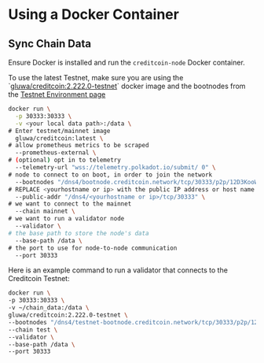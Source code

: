 # Using a Docker Container

## Sync Chain Data <a href="#sync-chain-data.1" id="sync-chain-data.1"></a>

Ensure Docker is installed  and run the `creditcoin-node` Docker container.

To use the latest Testnet, make sure you are using the \`[gluwa/creditcoin:2.222.0-testnet](https://hub.docker.com/layers/gluwa/creditcoin/2.222.0-testnet/images/sha256-3817a742a4a56235f8b951acf0e9bcd83f5a595320c34fb9dd0ee74c60b18504?context=explore)\` docker image and the bootnodes from the [Testnet Environment page](../environments/testnet.md)&#x20;

```bash
docker run \
  -p 30333:30333 \
  -v <your local data path>:/data \
# Enter testnet/mainnet image
  gluwa/creditcoin:latest \
# allow prometheus metrics to be scraped
  --prometheus-external \
# (optional) opt in to telemetry
  --telemetry-url "wss://telemetry.polkadot.io/submit/ 0" \
# node to connect to on boot, in order to join the network
  --bootnodes "/dns4/bootnode.creditcoin.network/tcp/30333/p2p/12D3KooWAEgDL126EUFxFfdQKiUhmx3BJPdszQHu9PsYsLCuavhb" "/dns4/bootnode2.creditcoin.network/tcp/30333/p2p/12D3KooWSQye3uN3bZQRRC4oZbpiAZXkP2o5UZh6S8pqyh24bF3k" "/dns4/bootnode3.creditcoin.network/tcp/30333/p2p/12D3KooWFrsEZ2aSfiigAxs6ir2kU6en4BewotyCXPhrJ7T1AzjN" \
# REPLACE <yourhostname or ip> with the public IP address or host name that your node can be reached at
  --public-addr "/dns4/<yourhostname or ip>/tcp/30333" \
# we want to connect to the mainnet
  --chain mainnet \
# we want to run a validator node  
  --validator \ 
# the base path to store the node's data
  --base-path /data \
# the port to use for node-to-node communication
  --port 30333
```

Here is an example command to run a validator that connects to the Creditcoin Testnet:

```bash
docker run \
-p 30333:30333 \
-v ~/chain_data:/data \
gluwa/creditcoin:2.222.0-testnet \
--bootnodes "/dns4/testnet-bootnode.creditcoin.network/tcp/30333/p2p/12D3KooWG3eEuYxo37LvU1g6SSESu4i9TQ8FrZmJcjvdys7eA3cH" "/dns4/testnet-bootnode2.creditcoin.network/tcp/30333/p2p/12D3KooWLq7wCMQS3qVMCNJ2Zm6rYuYh74cM99i9Tm8PMdqJPDzb" "/dns4/testnet-bootnode3.creditcoin.network/tcp/30333/p2p/12D3KooWAKUrvmchoLomoouoN1sKfF9kq8dYtCVFvtPuvqp7wFBS" \
--chain test \
--validator \
--base-path /data \
--port 30333
```
